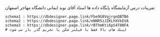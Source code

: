 تمرینات درس آزمایشگاه پایگاه داده ها
استاد آقای نوید ایمانی
دانشگاه مهاجر اصفهان
```
schema1 : https://dbdesigner.page.link/Fbe9G8VqjrqnQBTB6
schema2 : https://dbdesigner.page.link/eNNR5zJZKLhXVkEVA
schema3 : https://dbdesigner.page.link/rBThmKti6pS4T8NFA
# لینک های بالا فقط با فیلتر شکن یا تحریم گذر باز می شود
```
